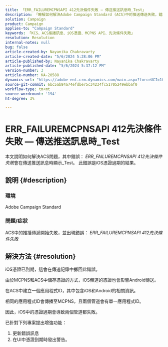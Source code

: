 ```yaml
---
title: 「ERR_FAILUREMCPNSAPI 412先決條件失敗 — 傳送推送訊息時_Test」
description: 「瞭解如何解決Adobe Campaign Standard (ACS)中的推送傳送失敗，錯誤為ERR_FAILUREMCPNSAPI 412先決條件失敗。」
solution: Campaign
product: Campaign
applies-to: "Campaign Standard"
keywords: 「KCS、ACS推播訊息、iOS憑證、MCPNS API、先決條件失敗」
resolution: Resolution
internal-notes: null
bug: false
article-created-by: Nayanika Chakravarty
article-created-date: "5/6/2024 5:28:06 PM"
article-published-by: Nayanika Chakravarty
article-published-date: "5/6/2024 5:37:12 PM"
version-number: 3
article-number: KA-20588
dynamics-url: "https://adobe-ent.crm.dynamics.com/main.aspx?forceUCI=1&pagetype=entityrecord&etn=knowledgearticle&id=b02361f9-cd0b-ef11-9f8a-6045bd0065b6"
source-git-commit: 6bc5ab84a74efdbe75c34234fc51705249ebbaf0
workflow-type: tm+mt
source-wordcount: '194'
ht-degree: 3%

---
```


# ERR_FAILUREMCPNSAPI 412先決條件失敗 — 傳送推送訊息時_Test


本文說明如何解決ACS問題，其中錯誤： *ERR_FAILUREMCPNSAPI 412先決條件失敗*&#x200B;會在傳送推送訊息時顯示_Test。 此錯誤是iOS憑證過期的結果。

## 說明 {#description}


### 環境

Adobe Campaign Standard

### 問題/症狀

ACS中的推播傳遞開始失敗，並出現錯誤： *ERR_FAILUREMCPNSAPI 412先決條件失敗*


## 解決方法 {#resolution}


iOS憑證已到期，這會在傳送記錄中擲回此錯誤。

由於MCPNS和ACS中儲存憑證的方式，iOS頻道的憑證也會影響Android傳送。

在ACS中建立一個應用程式ID，其中包含iOS和Android的相關資訊。

相同的應用程式ID會傳播至MCPNS，且兩個管道會有單一應用程式ID。

因此，iOS中的憑證過期會導致兩個管道都失敗。

已針對下列專案提出增強功能：

1. 更新錯誤訊息
2. 在UI中憑證到期時發出警告。

